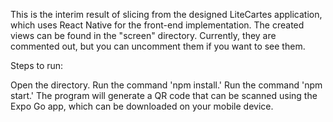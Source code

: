 This is the interim result of slicing from the designed LiteCartes application, which uses React Native for the front-end implementation. The created views can be found in the "screen" directory. Currently, they are commented out, but you can uncomment them if you want to see them.

Steps to run:

Open the directory.
Run the command 'npm install.'
Run the command 'npm start.'
The program will generate a QR code that can be scanned using the Expo Go app, which can be downloaded on your mobile device.
